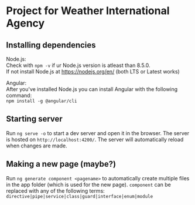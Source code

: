 # Project for Weather International Agency


## Installing dependencies
Node.js:<br >
Check with `npm -v` if ur Node.js version is atleast than 8.5.0.<br >
If not install Node.js at https://nodejs.org/en/ (both LTS or Latest works)

Angular:<br >
After you've installed Node.js you can install Angular with the following command:<br >
`npm install -g @angular/cli`

## Starting server
Run `ng serve -o` to start a dev server and open it in the browser. The server is hosted on `http://localhost:4200/`. The server will automatically reload when changes are made.

## Making a new page (maybe?)
Run `ng generate component <pagename>` to automatically create multiple files in the app folder (which is used for the new page). `component` can be replaced with any of the following terms: `directive|pipe|service|class|guard|interface|enum|module`